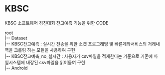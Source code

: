 # KBSC

KBSC 소프트웨어 경진대회 잔고예측 기능을 위한 CODE


root  
  |-- Dataset  
    |-- KBSC잔고예측 : 실시간 전송을 위한 소켓 프로그래밍 및 빠른계좌서비스의 거래내역을 크롤링 하는 모듈을 사용하여 구현  
    |-- KBSC잔고예측_no_실시간 : 사용자가 csv파일을 적재한다는 기준으로 기존에 파일시스템에 내장된 csv파일을 읽어들여 구현  
  |-- Android  
